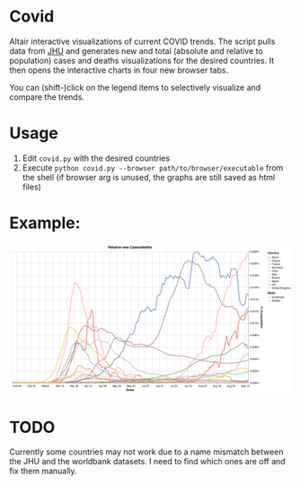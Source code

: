 # Covid
Altair interactive visualizations of current COVID trends. The script pulls data from [JHU](https://github.com/CSSEGISandData/COVID-19) and generates new and total (absolute and relative to population) cases and deaths visualizations for the desired countries. It then opens the interactive charts in four new browser tabs.

You can (shift-)click on the legend items to selectively visualize and compare the trends.

# Usage
1. Edit `covid.py` with the desired countries
2. Execute `python covid.py --browser path/to/browser/executable` from the shell (if browser arg is unused, the graphs are still saved as html files)

# Example:
![example graph](https://github.com/ziofil/covid/blob/master/example.png)

# TODO
Currently some countries may not work due to a name mismatch between the JHU and the worldbank datasets. I need to find which ones are off and fix them manually.
